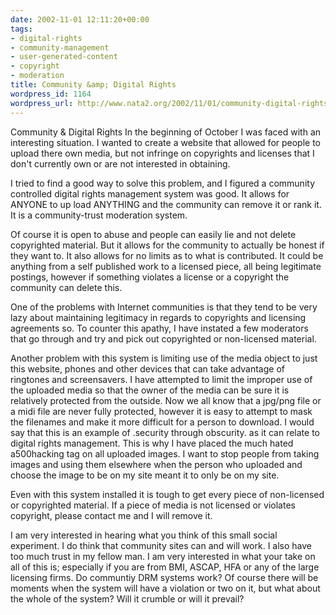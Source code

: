 ```yaml
---
date: 2002-11-01 12:11:20+00:00
tags:
- digital-rights
- community-management
- user-generated-content
- copyright
- moderation
title: Community &amp; Digital Rights
wordpress_id: 1164
wordpress_url: http://www.nata2.org/2002/11/01/community-digital-rights/
---
```


Community & Digital Rights
In the beginning of October I was faced with an interesting situation. I wanted to create a website that allowed for people to upload there own media, but not infringe on copyrights and licenses that I don't currently own or are not interested in obtaining.

I tried to find a good way to solve this problem, and I figured a community controlled digital rights management system was good. It allows for ANYONE to up load ANYTHING and the community can remove it or rank it. It is a community-trust moderation system.

Of course it is open to abuse and people can easily lie and not delete copyrighted material. But it allows for the community to actually be honest if they want to. It also allows for no limits as to what is contributed. It could be anything from a self published work to a licensed piece, all being legitimate postings, however if something violates a license or a copyright the community can delete this.

One of the problems with Internet communities is that they tend to be very lazy about maintaining legitimacy in regards to copyrights and licensing agreements so. To counter this apathy, I have instated a few moderators that go through and try and pick out copyrighted or non-licensed material.

Another problem with this system is limiting use of the media object to just this website, phones and other devices that can take advantage of ringtones and screensavers. I have attempted to limit the improper use of the uploaded media so that the owner of the media can be sure it is relatively protected from the outside. Now we all know that a jpg/png file or a midi file are never fully protected, however it is easy to attempt to mask the filenames and make it more difficult for a person to download. I would say that this is an example of .security through obscurity. as it can relate to digital rights management. This is why I have placed the much hated a500hacking tag on all uploaded images. I want to stop people from taking images and using them elsewhere when the person who uploaded and choose the image to be on my site meant it to only be on my site.

Even with this system installed it is tough to get every piece of non-licensed or copyrighted material. If a piece of media is not licensed or violates copyright, please contact me and I will remove it.

I am very interested in hearing what you think of this small social experiment. I do think that community sites can and will work. I also have too much trust in my fellow man. I am very interested in what your take on all of this is; especially if you are from BMI, ASCAP, HFA or any of the large licensing firms. Do communtiy DRM systems work? Of course there will be moments when the system will have a violation or two on it, but what about the whole of the system? Will it crumble or will it prevail?